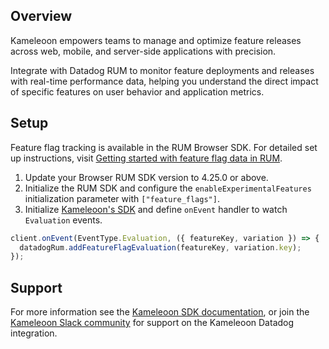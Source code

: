 ## Overview

Kameleoon empowers teams to manage and optimize feature releases across web, mobile, and server-side applications with precision.

Integrate with Datadog RUM to monitor feature deployments and releases with real-time performance data, helping you understand the direct impact of specific features on user behavior and application metrics.

## Setup

Feature flag tracking is available in the RUM Browser SDK. For detailed set up instructions, visit [Getting started with feature flag data in RUM][1].

1. Update your Browser RUM SDK version to 4.25.0 or above.
2. Initialize the RUM SDK and configure the `enableExperimentalFeatures` initialization parameter with `["feature_flags"]`.
3. Initialize [Kameleoon's SDK][2] and define `onEvent` handler to watch `Evaluation` events.

```javascript
client.onEvent(EventType.Evaluation, ({ featureKey, variation }) => {
  datadogRum.addFeatureFlagEvaluation(featureKey, variation.key);
});
```

## Support

For more information see the [Kameleoon SDK documentation][2], or join the [Kameleoon Slack community][3] for support on the Kameleoon Datadog integration.

[1]: https://docs.datadoghq.com/real_user_monitoring/guide/setup-feature-flag-data-collection/
[2]: https://developers.kameleoon.com/feature-management-and-experimentation/web-sdks/js-sdk/
[3]: https://join.slack.com/t/kameleooncommunity/shared_invite/zt-1s6m8s09e-~yA1EUgn5pLWW_mrgf8TrQ

